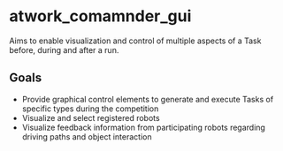 # atwork\_comamnder\_gui

Aims to enable visualization and control of multiple aspects of a Task before,
during and after a run.

## Goals

- Provide graphical control elements to generate and execute Tasks of specific
  types during the competition
- Visualize and select registered robots
- Visualize feedback information from participating robots regarding driving
  paths and object interaction
